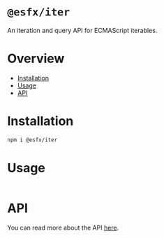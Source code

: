 # `@esfx/iter`

An iteration and query API for ECMAScript iterables.

# Overview

* [Installation](#installation)
* [Usage](#usage)
* [API](#api)

# Installation

```sh
npm i @esfx/iter
```

# Usage

```ts
```

# API

You can read more about the API [here](https://esfx.github.io/esfx/modules/iter.html).

